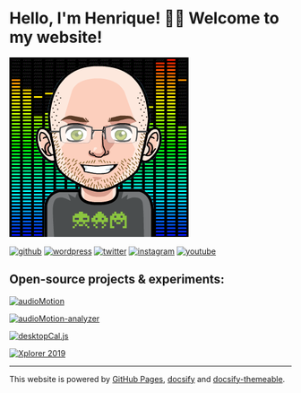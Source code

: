 # Hello, I'm Henrique! 🙋‍♂️ Welcome to my website!

![](/img/avatar-ani.webp)

[![github](https://img.shields.io/badge/GitHub-000000?style=for-the-badge&logo=GitHub&logoColor=white)](https://github.com/hvianna)
[![wordpress](https://img.shields.io/badge/WordPress-21759B?style=for-the-badge&logo=WordPress&logoColor=white)](https://profiles.wordpress.org/hvianna/)
[![twitter](https://img.shields.io/badge/Twitter-1DA1F2?style=for-the-badge&logo=Twitter&logoColor=white)](https://twitter.com/HenriqueVianna)
[![instagram](https://img.shields.io/badge/Instagram-E4405F?style=for-the-badge&logo=Instagram&logoColor=white)](https://www.instagram.com/henriquevianna/)
[![youtube](https://img.shields.io/badge/YouTube-FF0000?style=for-the-badge&logo=YouTube&logoColor=white)](https://www.youtube.com/channel/UC0xI_TCZpFKJDxJphtsvWWQ/)


## Open-source projects & experiments:

[![](https://audiomotion.me/docs/img/audioMotion-header.png "audioMotion")](https://audiomotion.me)

[![](https://audiomotion.dev/cover.png "audioMotion-analyzer")](https://audiomotion.dev)

[![](https://raw.githubusercontent.com/hvianna/desktopCal.js/master/img/sharing.png "desktopCal.js")](https://github.com/hvianna/desktopCal.js)

[![](https://henriquevianna.com/Xplorer2019/img/Xplorer2019.png "Xplorer 2019")](https://henriquevianna.com/Xplorer2019)


---

This website is powered by [GitHub Pages](https://pages.github.com/), [docsify](https://docsify.js.org/) and [docsify-themeable](https://jhildenbiddle.github.io/docsify-themeable).